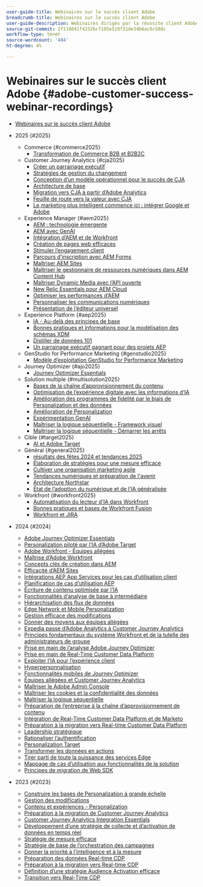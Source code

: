 ```yaml
---
user-guide-title: Webinaires sur le succès client Adobe
breadcrumb-title: Webinaires sur le succès client Adobe
user-guide-description: Webinaires dirigés par la réussite client Adobe conçus pour vous aider à optimiser votre investissement dans Adobe Experience Cloud. Obtenez des informations précieuses afin d’optimiser la valeur et d’accroître l’adoption des solutions Adobe.
source-git-commit: 2f118841f4332bcf105e519f31de34b6ac6c58dc
workflow-type: tm+mt
source-wordcount: '484'
ht-degree: 4%

---
```



# Webinaires sur le succès client Adobe {#adobe-customer-success-webinar-recordings}

+ [Webinaires sur le succès client Adobe](overview.md)
+ 2025 {#2025}
   + Commerce {#commerce2025}
      + [Transformation de Commerce B2B et B2B2C](2025/transforming-b2b-commerce.md)
   + Customer Journey Analytics {#cja2025}
      + [Créer un parrainage exécutif](2025/cja-success.md)
      + [Stratégies de gestion du changement](2025/cja-adoption.md)
      + [Conception d’un modèle opérationnel pour le succès de CJA](2025/cja-operating-model.md)
      + [Architecture de base](2025/cja-vision.md)
      + [Migration vers CJA à partir d’Adobe Analytics](2025/analytics-to-cja-migration.md)
      + [Feuille de route vers la valeur avec CJA](2025/roadmap-to-value-cja.md)
      + [Le marketing plus intelligent commence ici : intégrer Google et Adobe](2025/smarter-marketing-starts-here-integrating-google-and-adobe.md)
   + Experience Manager {#aem2025}
      + [AEM : technologie émergente](2025/personalized-experiences-aem.md)
      + [AEM avec GenAI](2025/aem-genai.md)
      + [Intégration d’AEM et de Workfront](2025/aem-workfront-integration.md)
      + [Création de pages web efficaces](2025/build-effective-web-pages.md)
      + [Stimuler l’engagement client](2025/driving-customer-engagement.md)
      + [Parcours d’inscription avec AEM Forms](2025/payer-enrollment-journey.md)
      + [Maîtriser AEM Sites](2025/mastering-aem-sites.md)
      + [Maîtriser le gestionnaire de ressources numériques dans AEM Content Hub](2025/mastering-dam-aem-content-hub.md)
      + [Maîtriser Dynamic Media avec l’API ouverte](2025/dynamic-media-open-ai.md)
      + [New Relic Essentials pour AEM Cloud](2025/new-relic-essentials-aem-cloud.md)
      + [Optimiser les performances d’AEM](2025/optimize-aem-performance.md)
      + [Personnaliser les communications numériques](2025/personalize-digital-communications.md)
      + [Présentation de l’éditeur universel](2025/modern-aem-authoring.md)
   + Experience Platform {#aep2025}
      + [IA - Au-delà des principes de base](2025/ai-beyond-basics.md)
      + [Bonnes pratiques et informations pour la modélisation des schémas XDM](2025/model-xdm-schemas.md)
      + [Distiller de données 101](2025/data-distiller-101.md)
      + [Un parrainage exécutif gagnant pour des projets AEP](2025/exec-sponsorship-aep-projects.md)
   + GenStudio for Performance Marketing {#genstudio2025}
      + [Modèle d’exploitation GenStudio for Performance Marketing](2025/genstudio-for-performance-marketing-operating-model.md)
   + Journey Optimizer {#ajo2025}
      + [Journey Optimizer Essentials](2025/journey-optimizer-essentials.md)
   + Solution multiple {#multisolution2025}
      + [Bases de la chaîne d’approvisionnement du contenu](2025/content-supply-chain-basics.md)
      + [Optimisation de l’expérience digitale avec les informations d’IA](2025/accelerating-digital-experience-optimization.md)
      + [Amélioration des programmes de fidélité par le biais de Personalization et des données](2025/enhance-loyalty-programs.md)
      + [Amélioration de Personalization](2025/enhancing-personalization.md)
      + [Expérimentation GenAI](2025/gen-ai-experimentation.md)
      + [Maîtriser la logique séquentielle - Framework visuel](2025/mastering-sequential-logic.md)
      + [Maîtriser la logique séquentielle - Démarrer les arrêts](2025/sequential-logic-start-stop.md)
   + Cible {#target2025}
      + [AI et Adobe Target](2025/ai-adobe-target.md)
   + Général {#general2025}
      + [résultats des fêtes 2024 et tendances 2025](2025/adobe-digital-insights.md)
      + [Élaboration de stratégies pour une mesure efficace](2025/impactful-insights.md)
      + [Cultiver une organisation marketing agile](2025/agile-marketing-organization.md)
      + [Tendances numériques et préparation de l&#39;avenir](2025/digital-trends-preparing-future.md)
      + [Architecture Northstar](2025/northstar-architecture.md)
      + [État de l’adoption du numérique et de l’IA généralisée](2025/state-of-digital-and-genai-adoption-webinar.md)
   + Workfront {#workfront2025}
      + [Automatisation du lecteur d’IA dans Workfront](2025/unlock-efficiency-ai-drive-automation-workfront.md)
      + [Bonnes pratiques et bases de Workfront Fusion](2025/adobe-workfront-fusion-best-practices.md)
      + [Workfront et JIRA](2025/workfront-and-jira.md)

+ 2024 {#2024}
   + [Adobe Journey Optimizer Essentials](2024/ajo-essentials.md)
   + [Personalization piloté par l’IA d’Adobe Target](2024/ai-personalization.md)
   + [Adobe Workfront - Équipes allégées](2024/workfront-lean-teams.md)
   + [Maîtrise d’Adobe Workfront](2024/workfront-mastery.md)
   + [Concepts clés de création dans AEM](2024/aem-authoring-concepts.md)
   + [Efficacité d’AEM Sites](2024/aem-sites-efficiencies.md)
   + [Intégrations AEP App Services pour les cas d’utilisation client](2024/aep-apps-services-integrations.md)
   + [Planification de cas d’utilisation AEP](2024/aep-use-case-planning.md)
   + [Écriture de contenu optimisée par l’IA](2024/ai-copywriting.md)
   + [Fonctionnalités d’analyse de base à intermédiaire](2024/basic-to-intermediate-analysis-capabilities.md)
   + [Hiérarchisation des flux de données](2024/data-stream-prioritization.md)
   + [Edge Network et Mobile Personalization](2024/edge-network-mobile-personalization.md)
   + [Gestion efficace des modifications](2024/effective-change-management.md)
   + [Donner des moyens aux équipes allégées](2024/empowering-lean-teams.md)
   + [Expedia passe d’Adobe Analytics à Customer Journey Analytics](2024/expedia-aa-to-cja.md)
   + [Principes fondamentaux du système Workfront et de la tutelle des administrateurs de groupe](2024/workfront-admin-guardianship.md)
   + [Prise en main de l’analyse Adobe Journey Optimizer](2024/getting-started-ajo-analysis.md)
   + [Prise en main de Real-Time Customer Data Platform](2024/getting-started-rtcdp.md)
   + [Exploiter l’IA pour l’expérience client](2024/ai-customer-experience.md)
   + [Hyperpersonnalisation](2024/hyperpersonalization.md)
   + [Fonctionnalités mobiles de Journey Optimizer](2024/journey-optimizer-mobile-capabilities.md)
   + [Équipes allégées et Customer Journey Analytics](2024/lean-teams-cja.md)
   + [Maîtriser le Adobe Admin Console](2024/adobe-admin-console.md)
   + [Maîtriser les cookies et la confidentialité des données](2024/mastering-cookies-data-privacy.md)
   + [Maîtriser la logique séquentielle](2024/sequential-logic.md)
   + [Préparation de l’entreprise à la chaîne d’approvisionnement de contenu](2024/organizational-readiness-content-supply-chain.md)
   + [Intégration de Real-Time Customer Data Platform et de Marketo](2024/aep-marketo-integration.md)
   + [Préparation à la migration vers Real-time Customer Data Platform](2024/rtcdp-migration-readiness.md)
   + [Leadership stratégique](2024/strategic-leadership.md)
   + [Rationaliser l’authentification](2024/streamline-authentication.md)
   + [Personalization Target](2024/target-personalization.md)
   + [Transformer les données en actions](2024/turning-data-into-action.md)
   + [Tirer parti de toute la puissance des services Edge](2024/edge-delivery-services.md)
   + [Mappage de cas d’utilisation aux fonctionnalités de la solution](2024/use-case-mapping.md)
   + [Principes de migration de Web SDK](2024/web-sdk-migration.md)

+ 2023 {#2023}
   + [Construire les bases de Personalization à grande échelle](2023/personalization-at-scale.md)
   + [Gestion des modifications](2023/change-management.md)
   + [Contenu et expériences - Personalization](2023/content-experiences-personalization.md)
   + [Préparation à la migration de Customer Journey Analytics](2023/cja-migration-readiness.md)
   + [Customer Journey Analytics Integration Essentials](2023/cja-integration-essentials.md)
   + [Développement d’une stratégie de collecte et d’activation de données en temps réel](2023/data-collection-activation-strategy.md)
   + [Stratégie de mesure efficace](2023/measurement-strategy.md)
   + [Stratégie de base de l’orchestration des campagnes](2023/foundational-strategy-campaign.md)
   + [Donner la priorité à l’intelligence et à la mesure](2023/intelligence-and-measurement.md)
   + [Préparation des données Real-time CDP](2023/rtcdp-migration-data-readiness.md)
   + [Préparation à la migration vers Real-time CDP](2023/rtcdp-migration-readiness.md)
   + [Définition d’une stratégie Audience Activation efficace](2023/audience-activation.md)
   + [Transition vers Real-Time CDP](2023/aam-to-rtcdp.md)
